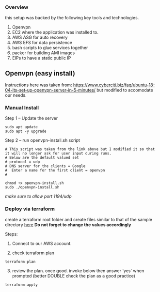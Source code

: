 ### Overview
this setup was backed by the following key tools and technologies.
1. Openvpn
2. EC2 where the application was installed to.
3. AWS ASG for auto recovery
4. AWS EFS for data persistence
5. bash scripts to glue services together
6. packer for building AMI images
7. EIPs to have a static public IP


## Openvpn (easy install)
Instructions here was taken from: https://www.cyberciti.biz/faq/ubuntu-18-04-lts-set-up-openvpn-server-in-5-minutes/
but modified to accomodate our needs.

### Manual Install
Step 1 – Update the server
```
sudo apt update
sudo apt -y upgrade
```

Step 2 – run openvpn-install.sh script
```
# This script was taken from the link above but I modified it so that it will no longer ask for user input during runs.
# Below are the default valued set
# protocol = udp
# DNS server for the clients = Google
#  Enter a name for the first client = openvpn
#

chmod +x openvpn-install.sh
sudo ./openvpn-install.sh 
```

*make sure to allow port 1194/udp*


### Deploy via terraform
create a terraform root folder and create files similar to that of the sample directory [here](./sample)
**Do not forget to change the values accordingly**

Steps:
1. Connect to our AWS account.

2. check terraform plan
```
terraform plan
```

3. review the plan. once good. invoke below then answer 'yes' when prompted (better DOUBLE check the plan as a good practice)
```
terraform apply
```


